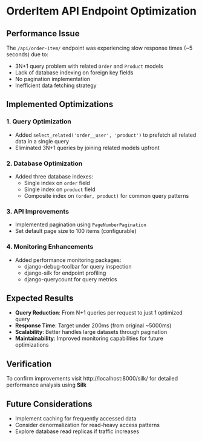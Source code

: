 # OrderItem API Endpoint Optimization

## Performance Issue
The `/api/order-item/` endpoint was experiencing slow response times (~5 seconds) due to:
- 3N+1 query problem with related `Order` and `Product` models
- Lack of database indexing on foreign key fields
- No pagination implementation
- Inefficient data fetching strategy

## Implemented Optimizations

### 1. Query Optimization
- Added `select_related('order__user', 'product')` to prefetch all related data in a single query
- Eliminated 3N+1 queries by joining related models upfront

### 2. Database Optimization
- Added three database indexes:
  - Single index on `order` field
  - Single index on `product` field 
  - Composite index on `(order, product)` for common query patterns

### 3. API Improvements
- Implemented pagination using `PageNumberPagination`
- Set default page size to 100 items (configurable)

### 4. Monitoring Enhancements
- Added performance monitoring packages:
  - django-debug-toolbar for query inspection
  - django-silk for endpoint profiling
  - django-querycount for query metrics

## Expected Results
- **Query Reduction**: From N+1 queries per request to just 1 optimized query
- **Response Time**: Target under 200ms (from original ~5000ms)
- **Scalability**: Better handles large datasets through pagination
- **Maintainability**: Improved monitoring capabilities for future optimizations

## Verification
To confirm improvements visit http://localhost:8000/silk/ for detailed performance analysis using **Silk**

## Future Considerations
- Implement caching for frequently accessed data
- Consider denormalization for read-heavy access patterns
- Explore database read replicas if traffic increases
